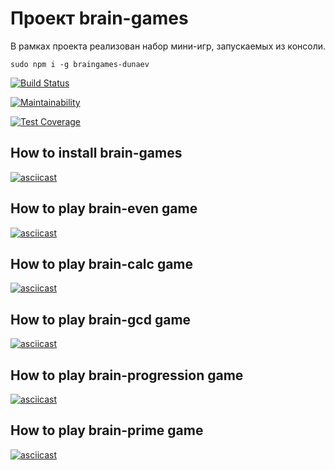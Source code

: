 # Проект brain-games

В рамках проекта реализован набор мини-игр, запускаемых из консоли.

```
sudo npm i -g braingames-dunaev
```

[![Build Status](https://travis-ci.org/theroadislong/project-lvl1-s412.svg?branch=master)](https://travis-ci.org/theroadislong/project-lvl1-s412)

[![Maintainability](https://api.codeclimate.com/v1/badges/270b407fcf0f44e3ce1c/maintainability)](https://codeclimate.com/github/theroadislong/project-lvl1-s412/maintainability)

[![Test Coverage](https://api.codeclimate.com/v1/badges/270b407fcf0f44e3ce1c/test_coverage)](https://codeclimate.com/github/theroadislong/project-lvl1-s412/test_coverage)

## How to install brain-games

[![asciicast](https://asciinema.org/a/ivPA9mUlDxtuOKFawcEXZ4BsS.svg)](https://asciinema.org/a/ivPA9mUlDxtuOKFawcEXZ4BsS)

## How to play brain-even game

[![asciicast](https://asciinema.org/a/fusQCLQzzHFTslIxcboox98iF.svg)](https://asciinema.org/a/fusQCLQzzHFTslIxcboox98iF)

## How to play brain-calc game

[![asciicast](https://asciinema.org/a/2r4LQ2csVt617MNvoFl1l3PIv.svg)](https://asciinema.org/a/2r4LQ2csVt617MNvoFl1l3PIv)

## How to play brain-gcd game

[![asciicast](https://asciinema.org/a/BGGxNWr55XdtJrG8LMUgJxtBz.svg)](https://asciinema.org/a/BGGxNWr55XdtJrG8LMUgJxtBz)

## How to play brain-progression game

[![asciicast](https://asciinema.org/a/Ba5DKupG6oSciAUlzg2xGRywX.svg)](https://asciinema.org/a/Ba5DKupG6oSciAUlzg2xGRywX)

## How to play brain-prime game

[![asciicast](https://asciinema.org/a/Z2JfIxh3c1zsZsAdXSKVRa6q3.svg)](https://asciinema.org/a/Z2JfIxh3c1zsZsAdXSKVRa6q3)
